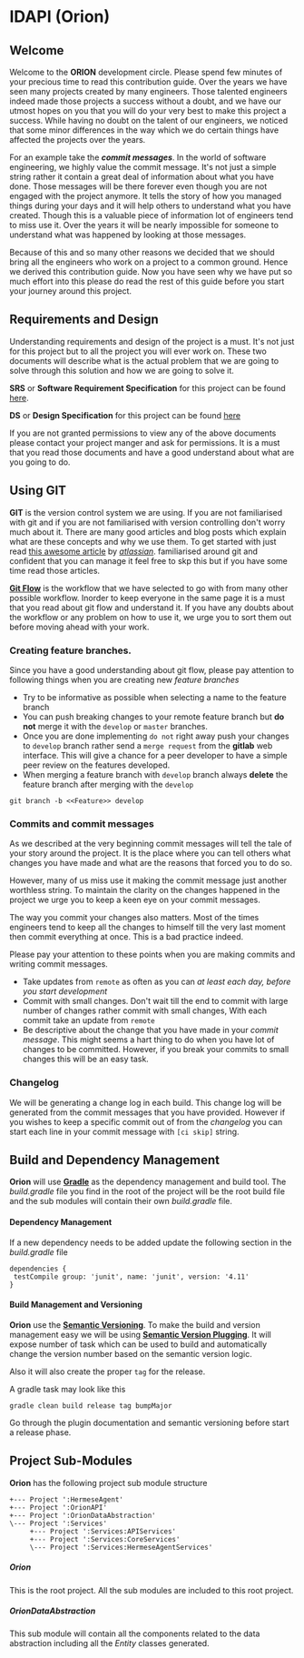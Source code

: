 # IDAPI (Orion)
## Welcome
Welcome to the **ORION** development circle. Please spend few minutes of your precious time to read this contribution 
guide. Over the years we have seen many projects created by many engineers. Those talented engineers indeed made those 
projects a success without a doubt, and we have our utmost hopes on you that you will do your very best to make this 
project a success. While having no doubt on the talent of our engineers, we noticed that some minor differences in the 
way which we do certain things have affected the projects over the years.

For an example take the ***commit messages***. In the world of software engineering, we highly value the commit message. 
It's not just a simple string rather it contain a great deal of information about what you have done. Those messages 
will be there forever even though you are not engaged with the project anymore. It tells the story of how you managed 
things during your days and it will help others to understand what you have created. Though this is a valuable piece 
of information lot of engineers tend to miss use it. Over the years it will be nearly impossible for someone to 
understand what was happened by looking at those messages. 

Because of this and so many other reasons we decided that we should bring all the engineers who work on a project 
to a common ground. Hence we derived this contribution guide. Now you have seen why we have put so much effort into 
this please do read the rest of this guide before you start your journey around this project.

## Requirements and Design

Understanding requirements and design of the project is a must. It's not just for this project but to all the project 
you will ever work on. These two documents will describe what is the actual problem that we are going to solve through
this solution and how we are going to solve it. 

**SRS** or **Software Requirement Specification** for this project can be found 
[here](https://docs.zone24x7.lk/sites/IDAPI/Shared%20Documents/02%20Requirements/IDAPI-SRS.docx). 

**DS** or **Design Specification** for this project can be found 
[here]()

If you are not granted permissions to view any of the above documents please contact your project manger and ask for 
permissions. It is a must that you read those documents and have a good understand about what are you going to do.

## Using GIT

**GIT** is the version control system we are using. If you are not familiarised with git and if you are not familiarised
with version controlling don't worry much about it. There are many good articles and blog posts which explain what are 
these concepts and why we use them. To get started with just read 
[this awesome article](https://www.atlassian.com/git/tutorials/what-is-version-control) by 
[*atlassian*](https://www.atlassian.com/). familiarised around git and confident that you can manage it 
feel free to skp this but if you have some time read those articles.

[**Git Flow**](https://www.atlassian.com/git/tutorials/comparing-workflows/gitflow-workflow) is the workflow that we
have selected to go with from many other possible workflow. Inorder to keep everyone in the same page it is a must that 
you read about git flow and understand it. If you have any doubts about the workflow or any problem on how to use it, we
urge you to sort them out before moving ahead with your work.

### Creating feature branches.

Since you have a good understanding about git flow, please pay attention to following things when you are creating new 
*feature branches* 

* Try to be informative as possible when selecting a name to the feature branch
* You can push breaking changes to your remote feature branch but **do not**
 merge it with the `develop` or `master` branches.
* Once you are done implementing `do not` right away push your changes to `develop`
branch rather send a `merge request` from the **gitlab** web interface. This will
give a chance for a peer developer to have a simple peer review on the features
developed.
* When merging a feature branch with `develop` branch always **delete** the
feature branch after merging with the `develop`

`git branch -b <<Feature>> develop`

### Commits and commit messages

As we described at the very beginning commit messages will tell the tale of your story around the project. 
It is the place where you can tell others what changes you have made and what are the reasons that forced you to do so.

However, many of us miss use it making the commit message just another worthless string. To maintain the clarity on 
the changes happened in the project we urge you to keep a keen eye on your commit messages.

The way you commit your changes also matters. Most of the times engineers tend to keep all the changes to himself till 
the very last moment then commit everything at once. This is a bad practice indeed.

Please pay your attention to these points when you are making commits and writing commit messages.

* Take updates from `remote` as often as you can *at least each day, before you
 start development*
* Commit with small changes. Don't wait till the end to commit with large
number of changes rather commit with small changes, With each commit take
an update from `remote`
* Be descriptive about the change that you have made in your *commit message*. This might seems a hart thing to do 
when you have lot of changes to be committed. However, if you break your commits to small changes this will be an easy 
task.

### Changelog

We will be generating a change log in each build. This change log will be generated from the commit messages that you
have provided. However if you wishes to keep a specific commit out of from the *changelog* you can start each line in 
your commit message with `[ci skip]` string.

 
## Build and Dependency Management
**Orion** will use [**Gradle**](https://gradle.org/) as the dependency management and build tool.
The *build.gradle* file you find in the root of the project will be the root
build file and the sub modules will contain their own *build.gradle* file.

#### Dependency Management
If a new dependency needs to be added update the following section in the
*build.gradle* file
```
dependencies {
 testCompile group: 'junit', name: 'junit', version: '4.11'
}
```
#### Build Management and Versioning
**Orion** use the [**Semantic Versioning**](http://semver.org/). To make the build and version
management easy we will be using [**Semantic Version Plugging**](https://github.com/vivin/gradle-semantic-build-versioning). It will
expose number of task which can be used to build and automatically change the
version number based on the semantic version logic.

Also it will also create the proper `tag` for the release.

A gradle task may look like this

`gradle clean build release tag bumpMajor`

Go through the plugin documentation and semantic versioning before start
a release phase.


## Project Sub-Modules
**Orion** has the following project sub module structure

```Root project 'Orion'
+--- Project ':HermeseAgent'
+--- Project ':OrionAPI'
+--- Project ':OrionDataAbstraction'
\--- Project ':Services'
     +--- Project ':Services:APIServices'
     +--- Project ':Services:CoreServices'
     \--- Project ':Services:HermeseAgentServices'
```
##### Orion
This is the root project. All the sub modules are included to this root project.

##### OrionDataAbstraction
This sub module will contain all the components related to the data abstraction
including all the *Entity* classes generated.


